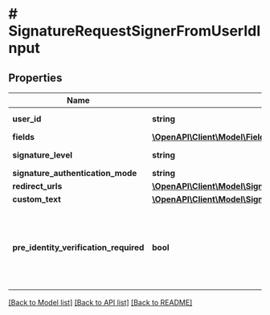 # # SignatureRequestSignerFromUserIdInput

## Properties

Name | Type | Description | Notes
------------ | ------------- | ------------- | -------------
**user_id** | **string** | Create signer from an existing user |
**fields** | [**\OpenAPI\Client\Model\FieldsInput[]**](FieldsInput.md) |  | [optional]
**signature_level** | **string** |  | [default to 'electronic_signature']
**signature_authentication_mode** | **string** |  | [optional]
**redirect_urls** | [**\OpenAPI\Client\Model\SignatureRequestSignerFromInfoInputRedirectUrls**](SignatureRequestSignerFromInfoInputRedirectUrls.md) |  | [optional]
**custom_text** | [**\OpenAPI\Client\Model\SignatureRequestSignerFromInfoInputCustomText**](SignatureRequestSignerFromInfoInputCustomText.md) |  | [optional]
**pre_identity_verification_required** | **bool** | Defines the way the Signer&#39;s Identity Documents will be uploaded for Verification. If set to &#x60;true&#x60;, &#x60;signature_level&#x60;should be equal to &#x60;advanced_electronic_signature&#x60; and &#x60;delivery_mode&#x60; set to &#x60;none&#x60;. | [optional]

[[Back to Model list]](../../README.md#models) [[Back to API list]](../../README.md#endpoints) [[Back to README]](../../README.md)
